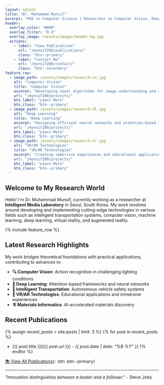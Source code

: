 ```yaml
---
layout: splash
title: "Dr. Muhammad Munsif"
excerpt: "PhD in Computer Science | Researcher in Computer Vision, Deep Learning, VR/AR, Intelligent Transportation Systems"
header:
  overlay_color: "#000"
  overlay_filter: "0.5"
  overlay_image: /assets/images/header-bg.jpg
  actions:
    - label: "View Publications"
      url: "/munsif200/publications/"
      class: "btn--primary"
    - label: "Contact Me"
      url: "/munsif200/contact/"
      class: "btn--secondary"
feature_row:
  - image_path: /assets/images/research-cv.jpg
    alt: "Computer Vision"
    title: "Computer Vision"
    excerpt: "Developing novel algorithms for image understanding and action recognition in challenging lighting conditions."
    url: "/munsif200/projects/"
    btn_label: "Learn More"
    btn_class: "btn--primary"
  - image_path: /assets/images/research-dl.jpg
    alt: "Deep Learning"
    title: "Deep Learning"
    excerpt: "Designing efficient neural networks and attention-based frameworks for complex pattern recognition."
    url: "/munsif200/projects/"
    btn_label: "Learn More"
    btn_class: "btn--primary"
  - image_path: /assets/images/research-vr.jpg
    alt: "VR/AR Technologies"
    title: "VR/AR Technologies"
    excerpt: "Creating immersive experiences and educational applications for virtual and augmented reality."
    url: "/munsif200/projects/"
    btn_label: "Learn More"
    btn_class: "btn--primary"
---
```


## Welcome to My Research World

Hello! I'm Dr. Muhammad Munsif, currently working as a researcher at **Intelligent Media Laboratory** in Seoul, South Korea. My work revolves around developing and implementing cutting-edge technologies in various fields such as intelligent transportation systems, computer vision, machine learning, deep learning, virtual reality, and augmented reality.

{% include feature_row %}

## Latest Research Highlights

My work bridges theoretical foundations with practical applications, contributing to advances in:

- **🔍 Computer Vision**: Action recognition in challenging lighting conditions
- **🧠 Deep Learning**: Attention-based frameworks and neural networks  
- **🚗 Intelligent Transportation**: Autonomous vehicle safety systems
- **🥽 VR/AR Technologies**: Educational applications and immersive experiences
- **⚗️ Materials Informatics**: AI-accelerated materials discovery

## Recent Publications

{% assign recent_posts = site.posts | limit: 3 %}
{% for post in recent_posts %}
- [{{ post.title }}]({{ post.url }}) - *{{ post.date | date: "%B %Y" }}*
{% endfor %}

[📚 View All Publications](/munsif200/publications/){: .btn .btn--primary}

---

*"Innovation distinguishes between a leader and a follower."* - Steve Jobs
